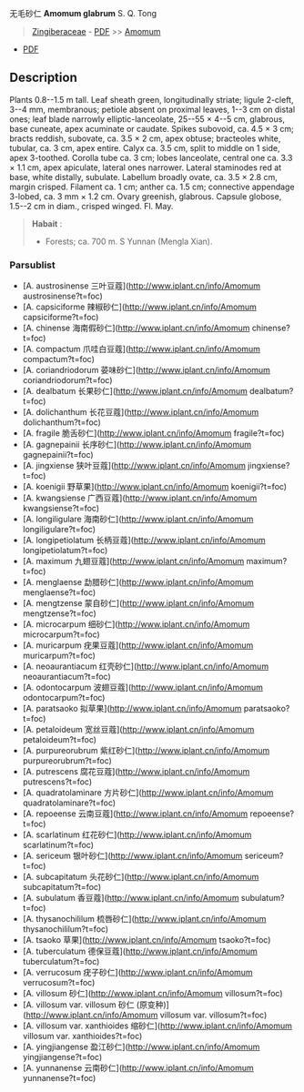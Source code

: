 无毛砂仁 **Amomum glabrum** S. Q. Tong

> [Zingiberaceae](http://www.iplant.cn/info/Zingiberaceae?t=foc) - [PDF](http://www.iplant.cn/foc/pdf/Zingiberaceae.pdf) >> [Amomum](http://www.iplant.cn/info/Amomum?t=foc)
 - [PDF](http://www.iplant.cn/foc/pdf/Amomum.pdf)

## Description

Plants 0.8--1.5 m tall. Leaf sheath green, longitudinally striate; ligule 2-cleft, 3--4 mm, membranous; petiole absent on proximal leaves, 1--3 cm on distal ones; leaf blade narrowly elliptic-lanceolate, 25--55 × 4--5 cm, glabrous, base cuneate, apex acuminate or caudate. Spikes subovoid, ca. 4.5 × 3 cm; bracts reddish, subovate, ca. 3.5 × 2 cm, apex obtuse; bracteoles white, tubular, ca. 3 cm, apex entire. Calyx ca. 3.5 cm, split to middle on 1 side, apex 3-toothed. Corolla tube ca. 3 cm; lobes lanceolate, central one ca. 3.3 × 1.1 cm, apex apiculate, lateral ones narrower. Lateral staminodes red at base, white distally, subulate. Labellum broadly ovate, ca. 3.5 × 2.8 cm, margin crisped. Filament ca. 1 cm; anther ca. 1.5 cm; connective appendage 3-lobed, ca. 3 mm × 1.2 cm. Ovary greenish, glabrous. Capsule globose, 1.5--2 cm in diam., crisped winged. Fl. May.


> **Habait** : 
>* Forests; ca. 700 m. S Yunnan (Mengla Xian).

### Parsublist

* [A.  austrosinense  三叶豆蔻](http://www.iplant.cn/info/Amomum austrosinense?t=foc)
* [A.  capsiciforme  辣椒砂仁](http://www.iplant.cn/info/Amomum capsiciforme?t=foc)
* [A.  chinense  海南假砂仁](http://www.iplant.cn/info/Amomum chinense?t=foc)
* [A.  compactum  爪哇白豆蔻](http://www.iplant.cn/info/Amomum compactum?t=foc)
* [A.  coriandriodorum  荽味砂仁](http://www.iplant.cn/info/Amomum coriandriodorum?t=foc)
* [A.  dealbatum  长果砂仁](http://www.iplant.cn/info/Amomum dealbatum?t=foc)
* [A.  dolichanthum  长花豆蔻](http://www.iplant.cn/info/Amomum dolichanthum?t=foc)
* [A.  fragile  脆舌砂仁](http://www.iplant.cn/info/Amomum fragile?t=foc)
* [A.  gagnepainii  长序砂仁](http://www.iplant.cn/info/Amomum gagnepainii?t=foc)
* [A.  jingxiense  狭叶豆蔻](http://www.iplant.cn/info/Amomum jingxiense?t=foc)
* [A.  koenigii  野草果](http://www.iplant.cn/info/Amomum koenigii?t=foc)
* [A.  kwangsiense  广西豆蔻](http://www.iplant.cn/info/Amomum kwangsiense?t=foc)
* [A.  longiligulare  海南砂仁](http://www.iplant.cn/info/Amomum longiligulare?t=foc)
* [A.  longipetiolatum  长柄豆蔻](http://www.iplant.cn/info/Amomum longipetiolatum?t=foc)
* [A.  maximum  九翅豆蔻](http://www.iplant.cn/info/Amomum maximum?t=foc)
* [A.  menglaense  勐腊砂仁](http://www.iplant.cn/info/Amomum menglaense?t=foc)
* [A.  mengtzense  蒙自砂仁](http://www.iplant.cn/info/Amomum mengtzense?t=foc)
* [A.  microcarpum  细砂仁](http://www.iplant.cn/info/Amomum microcarpum?t=foc)
* [A.  muricarpum  疣果豆蔻](http://www.iplant.cn/info/Amomum muricarpum?t=foc)
* [A.  neoaurantiacum  红壳砂仁](http://www.iplant.cn/info/Amomum neoaurantiacum?t=foc)
* [A.  odontocarpum  波翅豆蔻](http://www.iplant.cn/info/Amomum odontocarpum?t=foc)
* [A.  paratsaoko  拟草果](http://www.iplant.cn/info/Amomum paratsaoko?t=foc)
* [A.  petaloideum  宽丝豆蔻](http://www.iplant.cn/info/Amomum petaloideum?t=foc)
* [A.  purpureorubrum  紫红砂仁](http://www.iplant.cn/info/Amomum purpureorubrum?t=foc)
* [A.  putrescens  腐花豆蔻](http://www.iplant.cn/info/Amomum putrescens?t=foc)
* [A.  quadratolaminare  方片砂仁](http://www.iplant.cn/info/Amomum quadratolaminare?t=foc)
* [A.  repoeense  云南豆蔻](http://www.iplant.cn/info/Amomum repoeense?t=foc)
* [A.  scarlatinum  红花砂仁](http://www.iplant.cn/info/Amomum scarlatinum?t=foc)
* [A.  sericeum  银叶砂仁](http://www.iplant.cn/info/Amomum sericeum?t=foc)
* [A.  subcapitatum  头花砂仁](http://www.iplant.cn/info/Amomum subcapitatum?t=foc)
* [A.  subulatum  香豆蔻](http://www.iplant.cn/info/Amomum subulatum?t=foc)
* [A.  thysanochililum  梳唇砂仁](http://www.iplant.cn/info/Amomum thysanochililum?t=foc)
* [A.  tsaoko  草果](http://www.iplant.cn/info/Amomum tsaoko?t=foc)
* [A.  tuberculatum  德保豆蔻](http://www.iplant.cn/info/Amomum tuberculatum?t=foc)
* [A.  verrucosum  疣子砂仁](http://www.iplant.cn/info/Amomum verrucosum?t=foc)
* [A.  villosum  砂仁](http://www.iplant.cn/info/Amomum villosum?t=foc)
* [A.  villosum var. villosum  砂仁 (原变种)](http://www.iplant.cn/info/Amomum villosum var. villosum?t=foc)
* [A.  villosum var. xanthioides  缩砂仁](http://www.iplant.cn/info/Amomum villosum var. xanthioides?t=foc)
* [A.  yingjiangense  盈江砂仁](http://www.iplant.cn/info/Amomum yingjiangense?t=foc)
* [A.  yunnanense  云南砂仁](http://www.iplant.cn/info/Amomum yunnanense?t=foc)
